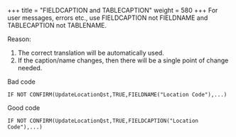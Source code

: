 +++
title = "FIELDCAPTION and TABLECAPTION"
weight = 580
+++
For user messages, errors etc., use FIELDCAPTION not FIELDNAME and TABLECAPTION not TABLENAME.

Reason:

1. The correct translation will be automatically used.
2. If the caption/name changes, then there will be a single point of change needed.

Bad code

```al
IF NOT CONFIRM(UpdateLocationQst,TRUE,FIELDNAME("Location Code"),...)
```

Good code

```al
IF NOT CONFIRM(UpdateLocationQst,TRUE,FIELDCAPTION("Location Code"),...)
```
